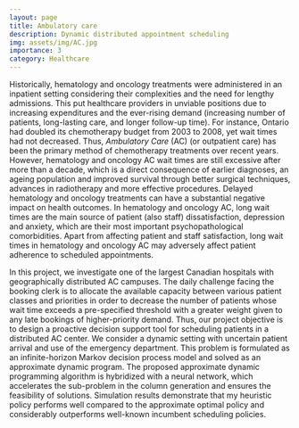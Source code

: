 ```yaml
---
layout: page
title: Ambulatory care
description: Dynamic distributed appointment scheduling
img: assets/img/AC.jpg
importance: 3
category: Healthcare
---
```


Historically, hematology and oncology treatments were administered in an inpatient setting considering their complexities and the need for lengthy admissions. This put healthcare providers in unviable positions due to increasing expenditures and the ever-rising demand (increasing number of patients, long-lasting care, and longer follow-up time). For instance, Ontario had doubled its chemotherapy budget from 2003 to 2008, yet wait times had not decreased. Thus, *Ambulatory Care* (AC) (or outpatient care) has been the primary method of chemotherapy treatments over recent years. However, hematology and oncology AC wait times are still excessive after more than a decade, which is a direct consequence of earlier diagnoses, an ageing population and improved survival through better surgical techniques, advances in radiotherapy and more effective procedures. Delayed hematology and oncology treatments can have a substantial negative impact on health outcomes. In hematology and oncology AC, long wait times are the main source of patient (also staff) dissatisfaction, depression and anxiety, which are their most important psychopathological comorbidities. Apart from affecting patient and staff satisfaction, long wait times in hematology and oncology AC may adversely affect patient adherence to scheduled appointments.

In this project, we investigate one of the largest Canadian hospitals with geographically distributed AC campuses. The daily challenge facing the booking clerk is to allocate the available capacity between various patient classes and priorities in order to decrease the number of patients whose wait time exceeds a pre-specified threshold with a greater weight given to any late bookings of higher-priority demand. Thus, our project objective is to design a proactive decision support tool for scheduling patients in a distributed AC center. We consider a dynamic setting with uncertain patient arrival and use of the emergency department. This problem is formulated as an infinite-horizon Markov decision process model and solved as an approximate dynamic program. The proposed approximate dynamic programming algorithm is hybridized with a neural network, which accelerates the sub-problem in the column generation and ensures the feasibility of solutions. Simulation results demonstrate that my heuristic policy performs well compared to the approximate optimal policy and considerably outperforms well-known incumbent scheduling policies.
